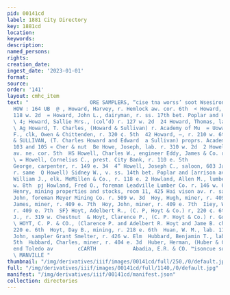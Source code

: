 ```yaml
---
pid: 00141cd
label: 1881 City Directory
key: 1881cd
location: 
keywords: 
description: 
named_persons: 
rights: 
creation_date: 
ingest_date: '2023-01-01'
format: 
source: 
order: '141'
layout: cmhc_item
text: "                    ORE SAMPLERS, “cise tna worss’ soot Wsesironta ee              $
  HOW : 164 UB  @ , Howard, Harvey, r. Hemlock aw. cor. 6th  < Howard, John, porter,
  118 w. 2d  = Howard, John L., dairyman, r. ss. 17th bet. Poplar and Harri  as av
  \ 4; Howard, Sallie Mrs., (col’d) r. 127 w. 2d  24 Howard, Thomas, lab. M, Dawes
  \ Ag Howard, T. Charles, (Howard & Sullivan) r. Academy of Mu  = Uoward, Walter
  F., clk, Owen & Chittenden, r. 320 ¢. 5th  42 Howard, —, r. 210 w. 6th  qi HOWARD
  & SULLIVAN, (T. Charles Howard and Edward  a Sullivan) proprs. Academy of Music,
  103 and 105 « Cher & nut  Be Howe, Joseph, lab. r. 310 w. 2d  2 Howell Block, Harrison
  av. ne. cor. 5th  HS Howell, Charles W., engineer Eddy, James & Co. r. 132 w. Front
  \ = Howell, Cornelius C., prest. City Bank, r. 110 e. 5th            2] Howell,
  George, carpenter, r. 149 e. 34  4” Howell, Joseph C., saloon, 603 Jarrison av.
  r. same  Q Howell) Sidney W., v. ss. 14th bet. Poplar and [arrison av  & Howie,
  William J., elk. MeMillen & Co., r. 118 e. 2 Howland, Allen M., lumberman, r, 226
  w. 8th  pj Howland, Fred O., foreman Leadville Lumber Co. r. 146 w. 6  Howland,
  Henry, mining properties and stocks, room 11, 425 Hai vison av. r. same  Howsen,
  John, foreman Meyer Mining Co. r. 509 w. 3d  Hoy, Hugh, miner, r. 409 e. 7th  Hoy,
  James, miner, r. 409 e. 7th  Hoy, John, miner, r. 409 e. 7th  Iiey, William, miner,
  r. 409 e. 7th  SF} Hoyt, Adelbert R., (C. P, Hoyt & Co.) r, 220 ¢. 6th  Hoyt, Clarence
  J., r. 319 w. Chestnut  & Hoyt, Clarence P., (C. P. Hoyt & Co.) r. Golden, Colo
  \ HOYT, C. P. & CO., (Clarence P. and Adelbert R. Hoyt and Jame B. chett) grocers,
  220 e. 6th  Hoyt, Day B., mining, r. 218 e. 6th  Huan, W. M., lab. 111 ¢. 4th  Ifabacher,
  John, sampler Grant Smelter, r. 426 w. Elm  Hubbard, Benjamin T., lab. r. 320 ¢.
  5th  Hubbard, Charles, miner, r. 404 e. 3d  Huber, Herman, (Huber & Co.) r. south
  end Toledo av        cCARTH            Abadia, E.R. & CO. ™isoncue so bide 108 won
  \ MANVILLE "
thumbnail: "/img/derivatives/iiif/images/00141cd/full/250,/0/default.jpg"
full: "/img/derivatives/iiif/images/00141cd/full/1140,/0/default.jpg"
manifest: "/img/derivatives/iiif/00141cd/manifest.json"
collection: directories
---
```


